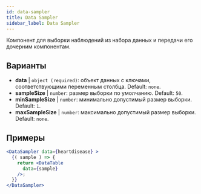 ```yaml
---
id: data-sampler 
title: Data Sampler
sidebar_label: Data Sampler
---
```


Компонент для выборки наблюдений из набора данных и передачи его дочерним компонентам.

## Варианты

* __data__ | `object (required)`: объект данных с ключами, соответствующими переменным столбца. Default: `none`.
* __sampleSize__ | `number`: размер выборки по умолчанию. Default: `50`.
* __minSampleSize__ | `number`: минимально допустимый размер выборки. Default: `1`.
* __maxSampleSize__ | `number`: максимально допустимый размер выборки. Default: `none`.


## Примеры

```jsx live
<DataSampler data={heartdisease} >
  {( sample ) => {
    return <DataTable
      data={sample}
    />;
  }}
</DataSampler>
```

